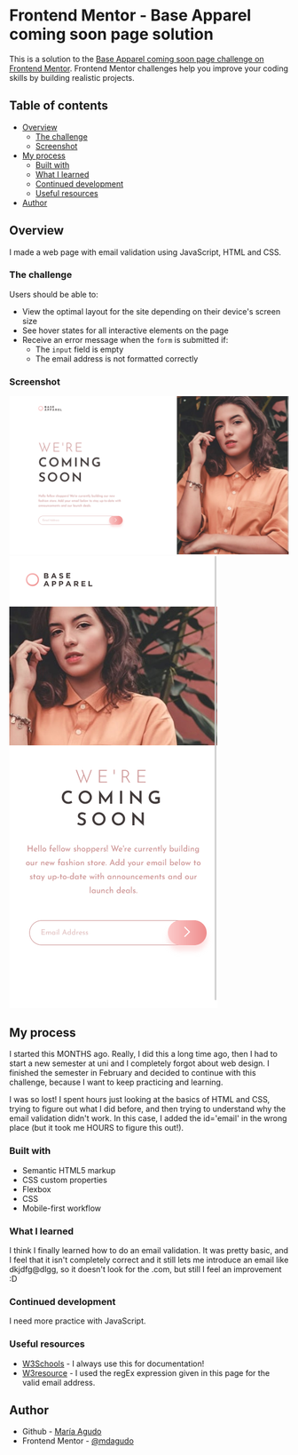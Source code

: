# Frontend Mentor - Base Apparel coming soon page solution

This is a solution to the [Base Apparel coming soon page challenge on Frontend Mentor](https://www.frontendmentor.io/challenges/base-apparel-coming-soon-page-5d46b47f8db8a7063f9331a0). Frontend Mentor challenges help you improve your coding skills by building realistic projects. 

## Table of contents

- [Overview](#overview)
  - [The challenge](#the-challenge)
  - [Screenshot](#screenshot)
- [My process](#my-process)
  - [Built with](#built-with)
  - [What I learned](#what-i-learned)
  - [Continued development](#continued-development)
  - [Useful resources](#useful-resources)
- [Author](#author)

## Overview

I made a web page with email validation using JavaScript, HTML and CSS. 

### The challenge

Users should be able to:

- View the optimal layout for the site depending on their device's screen size
- See hover states for all interactive elements on the page
- Receive an error message when the `form` is submitted if:
  - The `input` field is empty
  - The email address is not formatted correctly

### Screenshot

![](./images/desktop.png)
![](./images/mobile.png)

## My process
I started this MONTHS ago. Really, I did this a long time ago, then I had to start a new semester at uni and I completely forgot about web design. I finished the semester in February and decided to continue with this challenge, because I want to keep practicing and learning. 

I was so lost! I spent hours just looking at the basics of HTML and CSS, trying to figure out what I did before, and then trying to understand why the email validation didn't work. In this case, I added the id='email' in the wrong place (but it took me HOURS to figure this out!).

### Built with

- Semantic HTML5 markup
- CSS custom properties
- Flexbox
- CSS
- Mobile-first workflow

### What I learned

I think I finally learned how to do an email validation. It was pretty basic, and I feel that it isn't completely correct and it still lets me introduce an email like dkjdfg@dlgg, so it doesn't look for the .com, but still I feel an improvement :D

### Continued development

I need more practice with JavaScript. 

### Useful resources

- [W3Schools](https://www.w3schools.com) - I always use this for documentation!
- [W3resource](https://www.w3resource.com/javascript/form/email-validation.php) - I used the regEx expression given in this page for the valid email address. 

## Author

- Github - [María Agudo](https://www.github.com/mdagudo/)
- Frontend Mentor - [@mdagudo](https://www.frontendmentor.io/profile/mdagudo)
